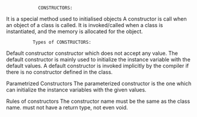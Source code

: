                 CONSTRUCTORS:
It is a special method used to initialised objects
A constructor is call when an object of a class is called.
It is invoked/called when a class is instantiated, and the memory is allocated for the object.

              Types of CONSTRUCTORS:
Default constructor
constructor which does not accept any value. The default constructor is mainly used to initialize the instance variable with the default values.
A default constructor is invoked implicitly by the compiler if there is no constructor defined in the class.

Parametrized Constructors
The parameterized constructor is the one which can initialize the instance variables with the given values.

Rules of constructors
The constructor name must be the same as the class name.
must not have a return type, not even void.
